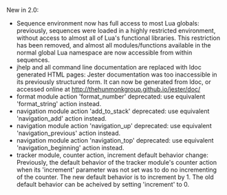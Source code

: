New in 2.0:
 * Sequence environment now has full access to most Lua globals: previously,
   sequences were loaded in a highly restricted environment, without access
   to almost all of Lua's functional libraries. This restriction has been
   removed, and almost all modules/functions available in the normal global
   Lua namespace are now accessible from within sequences.
 * jhelp and all command line documentation are replaced with ldoc generated
   HTML pages: Jester documentation was too inaccessible in its previously
   structured form. It can now be generated from ldoc, or accessed online at
   http://thehunmonkgroup.github.io/jester/doc/
 * format module action 'format_number' deprecated: use equivalent
   'format_string' action instead.
 * navigation module action 'add_to_stack' deprecated: use equivalent
   'navigation_add' action instead.
 * navigation module action 'navigation_up' deprecated: use equivalent
   'navigation_previous' action instead.
 * navigation module action 'navigation_top' deprecated: use equivalent
   'navigation_beginning' action instead.
 * tracker module, counter action, increment default behavior change:
   Previously, the default behavior of the tracker module's counter action
   when its 'increment' parameter was not set was to do no incrementing of
   the counter. The new default behavior is to increment by 1. The old default
   behavior can be acheived by setting 'increment' to 0.
